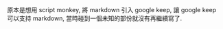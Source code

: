 
原本是想用 script monkey, 將 markdown 引入 google keep, 讓 google keep 可以支持 markdown, 當時碰到一個未知的部份就沒有再繼續寫了.

